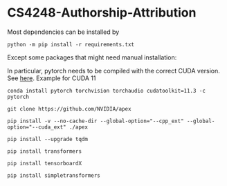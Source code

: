 # CS4248-Authorship-Attribution

Most dependencies can be installed by 

<code>python -m pip install -r requirements.txt</code>


Except some packages that might need manual installation: 

In particular, pytorch needs to be compiled with the correct CUDA version. See [here](https://pytorch.org/). Example for CUDA 11

```conda install pytorch torchvision torchaudio cudatoolkit=11.3 -c pytorch ```
```
git clone https://github.com/NVIDIA/apex
  
pip install -v --no-cache-dir --global-option="--cpp_ext" --global-option="--cuda_ext" ./apex
  
pip install --upgrade tqdm

pip install transformers
  
pip install tensorboardX
  
pip install simpletransformers
```

